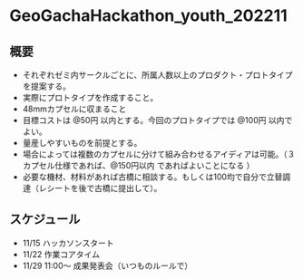 # GeoGachaHackathon_youth_202211

## 概要
* それぞれゼミ内サークルごとに、所属人数以上のプロダクト・プロトタイプを提案する。
* 実際にプロトタイプを作成すること。
* 48mmカプセルに収まること
* 目標コストは @50円 以内とする。今回のプロトタイプでは @100円 以内でよい。
* 量産しやすいものを前提とする。
* 場合によっては複数のカプセルに分けて組み合わせるアイディアは可能。（３カプセル仕様であれば、@150円以内 であればよいことになる ）
* 必要な機材、材料があれば古橋に相談する。もしくは100均で自分で立替調達（レシートを後で古橋に提出して）。

## スケジュール
* 11/15 ハッカソンスタート
* 11/22 作業コアタイム
* 11/29 11:00〜 成果発表会（いつものルールで）



